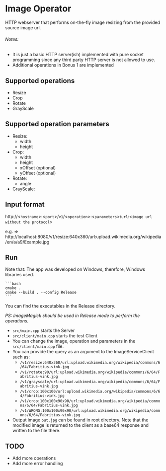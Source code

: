# Image Operator
HTTP webserver that performs on-the-fly image resizing from the provided source image url.

###### Notes: 
- It is just a basic HTTP server(ish) implemented with pure socket programming since any third party HTTP server is not allowed to use.
- Additional operations in Bonus 1 are implemented

## Supported operations
- Resize
- Crop
- Rotate
- GrayScale

## Supported operation parameters
- Resize:
  - width
  - height
- Crop:
  - width
  - height
  - xOffset (optional)
  - yOffset (optional)
- Rotate:
  - angle
- GrayScale:

## Input format
http://<`hostname`>:<`port`>/`v1`/<`operation`>:<`parameters`>/`url`:<`image url without the protocol`>

e.g. => http://localhost:8080/v1/resize:640x360/url:upload.wikimedia.org/wikipedia/en/a/a9/Example.jpg

## Run
Note that: The app was developed on Windows, therefore, Windows libraries used.

    ```bash
    cmake .
    cmake --build . --config Release
    ```
You can find the executables in the Release directory.

_PS: ImageMagick should be used in Release mode to perform the operations._

- `src/main.cpp` starts the Server
- `src/client/main.cpp` starts the test Client
- You can change the image, operation and parameters in the `src/client/main.cpp` file.
- You can provide the query as an argument to the ImageServiceClient such as:
  - `/v1/resize:640x360/url:upload.wikimedia.org/wikipedia/commons/6/64/Fabritius-vink.jpg`
  - `/v1/rotate:90/url:upload.wikimedia.org/wikipedia/commons/6/64/Fabritius-vink.jpg`
  - `/v1/grayscale/url:upload.wikimedia.org/wikipedia/commons/6/64/Fabritius-vink.jpg`
  - `/v1/crop:100x100/url:upload.wikimedia.org/wikipedia/commons/6/64/Fabritius-vink.jpg`
  - `/v1/crop:100x100x90x90/url:upload.wikimedia.org/wikipedia/commons/6/64/Fabritius-vink.jpg`
  - `/v1/WRONG:100x100x90x90/url:upload.wikimedia.org/wikipedia/commons/6/64/Fabritius-vink.jpg`
- Output image `out.jpg`  can be found in root directory. Note that the modified image is returned to the client as a base64 response and written to the file there.

## TODO
- Add more operations
- Add more error handling
